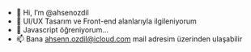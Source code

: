 - 👋 Hi, I’m @ahsenozdil
- 👀 UI/UX Tasarım ve Front-end alanlarıyla ilgileniyorum
- 🌱 Javascript öğreniyorum...
- 📫 Bana ahsenn.ozdil@icloud.com  mail adresim üzerinden ulaşabilir

<!---
ahsenozdil/ahsenozdil is a ✨ special ✨ repository because its `README.md` (this file) appears on your GitHub profile.
You can click the Preview link to take a look at your changes.
--->
